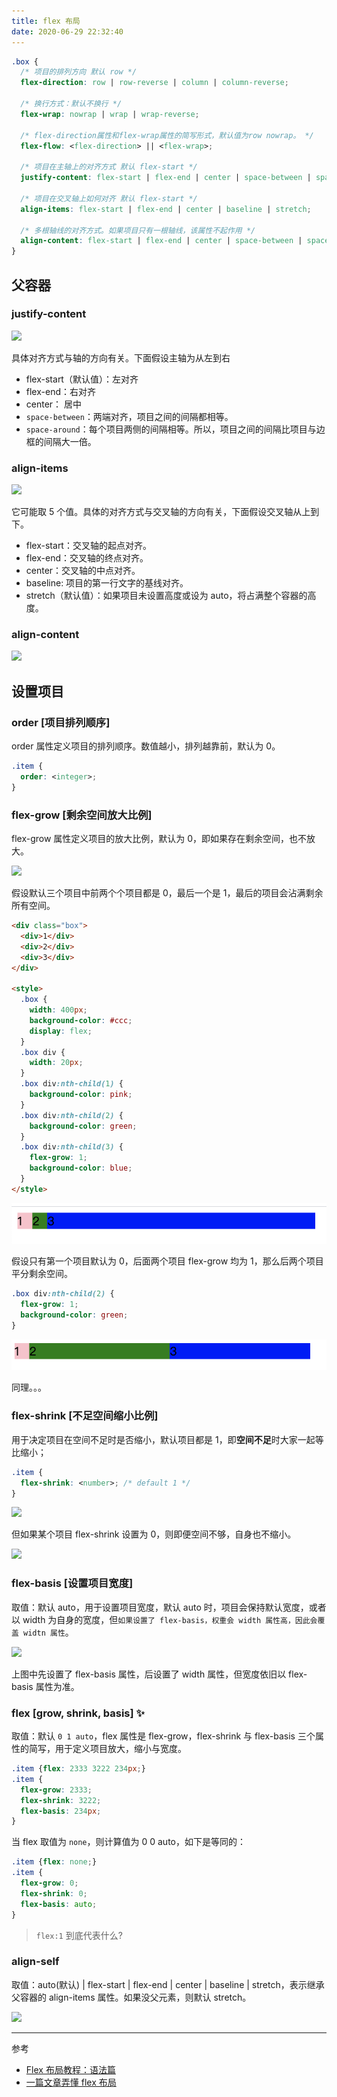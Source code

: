 ```yaml
---
title: flex 布局
date: 2020-06-29 22:32:40
---
```


```css
.box {
  /* 项目的排列方向 默认 row */
  flex-direction: row | row-reverse | column | column-reverse;

  /* 换行方式：默认不换行 */
  flex-wrap: nowrap | wrap | wrap-reverse;

  /* flex-direction属性和flex-wrap属性的简写形式，默认值为row nowrap。 */
  flex-flow: <flex-direction> || <flex-wrap>;

  /* 项目在主轴上的对齐方式 默认 flex-start */
  justify-content: flex-start | flex-end | center | space-between | space-around;

  /* 项目在交叉轴上如何对齐 默认 flex-start */
  align-items: flex-start | flex-end | center | baseline | stretch;

  /* 多根轴线的对齐方式。如果项目只有一根轴线，该属性不起作用 */
  align-content: flex-start | flex-end | center | space-between | space-around | stretch;
}
```

## 父容器

### justify-content

<img src='http://www.ruanyifeng.com/blogimg/asset/2015/bg2015071010.png' class='small' />

具体对齐方式与轴的方向有关。下面假设主轴为从左到右

- flex-start（默认值）：左对齐
- flex-end：右对齐
- center： 居中
- `space-between`：两端对齐，项目之间的间隔都相等。
- `space-around`：每个项目两侧的间隔相等。所以，项目之间的间隔比项目与边框的间隔大一倍。

### align-items

<img src='http://www.ruanyifeng.com/blogimg/asset/2015/bg2015071011.png' class='small' />

它可能取 5 个值。具体的对齐方式与交叉轴的方向有关，下面假设交叉轴从上到下。

- flex-start：交叉轴的起点对齐。
- flex-end：交叉轴的终点对齐。
- center：交叉轴的中点对齐。
- baseline: 项目的第一行文字的基线对齐。
- stretch（默认值）：如果项目未设置高度或设为 auto，将占满整个容器的高度。

### align-content

<img src='http://www.ruanyifeng.com/blogimg/asset/2015/bg2015071012.png' class='small'/>

## 设置项目

### order [项目排列顺序]

order 属性定义项目的排列顺序。数值越小，排列越靠前，默认为 0。

```css
.item {
  order: <integer>;
}
```

### flex-grow [剩余空间放大比例]

flex-grow 属性定义项目的放大比例，默认为 0，即如果存在剩余空间，也不放大。

<img src='http://www.ruanyifeng.com/blogimg/asset/2015/bg2015071012.png' class='small'/>

假设默认三个项目中前两个个项目都是 0，最后一个是 1，最后的项目会沾满剩余所有空间。

```html {23}
<div class="box">
  <div>1</div>
  <div>2</div>
  <div>3</div>
</div>

<style>
  .box {
    width: 400px;
    background-color: #ccc;
    display: flex;
  }
  .box div {
    width: 20px;
  }
  .box div:nth-child(1) {
    background-color: pink;
  }
  .box div:nth-child(2) {
    background-color: green;
  }
  .box div:nth-child(3) {
    flex-grow: 1;
    background-color: blue;
  }
</style>
```

![](../../../assets/others/css/flex-grow1.png)

假设只有第一个项目默认为 0，后面两个项目 flex-grow 均为 1，那么后两个项目平分剩余空间。

```css {2}
.box div:nth-child(2) {
  flex-grow: 1;
  background-color: green;
}
```

![](../../../assets/others/css/flex-grow2.png)

同理。。。

### flex-shrink [不足空间缩小比例]

用于决定项目在空间不足时是否缩小，默认项目都是 1，即**空间不足**时大家一起等比缩小；

```css
.item {
  flex-shrink: <number>; /* default 1 */
}
```

![](http://www.ruanyifeng.com/blogimg/asset/2015/bg2015071015.jpg)

但如果某个项目 flex-shrink 设置为 0，则即便空间不够，自身也不缩小。

![](https://img2018.cnblogs.com/blog/1213309/201908/1213309-20190808191100715-1387948858.gif)

### flex-basis [设置项目宽度]

取值：默认 auto，用于设置项目宽度，默认 auto 时，项目会保持默认宽度，或者以 width 为自身的宽度，但`如果设置了 flex-basis，权重会 width 属性高，因此会覆盖 widtn 属性`。

![](https://img2018.cnblogs.com/blog/1213309/201908/1213309-20190808192004493-824002338.png)

上图中先设置了 flex-basis 属性，后设置了 width 属性，但宽度依旧以 flex-basis 属性为准。

### flex [grow, shrink, basis] ✨

取值：默认 `0 1 auto`，flex 属性是 flex-grow，flex-shrink 与 flex-basis 三个属性的简写，用于定义项目放大，缩小与宽度。

```CSS
.item {flex: 2333 3222 234px;}
.item {
  flex-grow: 2333;
  flex-shrink: 3222;
  flex-basis: 234px;
}
```

当 flex 取值为 `none`，则计算值为 0 0 auto，如下是等同的：

```CSS
.item {flex: none;}
.item {
  flex-grow: 0;
  flex-shrink: 0;
  flex-basis: auto;
}

```

> `flex:1` 到底代表什么?

### align-self

取值：auto(默认) | flex-start | flex-end | center | baseline | stretch，表示继承父容器的 align-items 属性。如果没父元素，则默认 stretch。

![](https://img2018.cnblogs.com/blog/1213309/201908/1213309-20190808193900553-1175612273.png)

---

参考

- [Flex 布局教程：语法篇](http://www.ruanyifeng.com/blog/2015/07/flex-grammar.html)
- [一篇文章弄懂 flex 布局](https://www.cnblogs.com/echolun/p/11299460.html)
